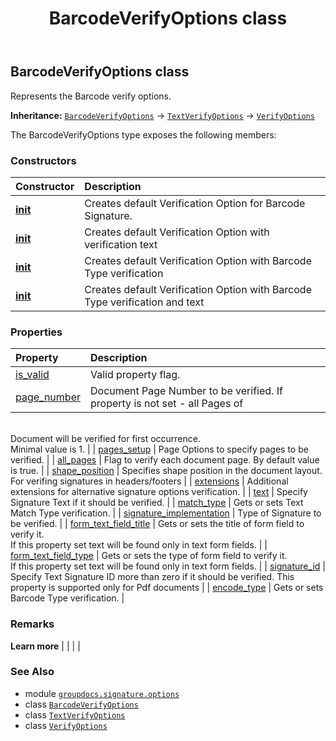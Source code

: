 ﻿---
title: BarcodeVerifyOptions class
second_title: GroupDocs.Signature for Python via .NET API References
description: 
type: docs
url: /python-net/groupdocs.signature.options/barcodeverifyoptions/
is_root: false
weight: 30
---

## BarcodeVerifyOptions class

Represents the Barcode verify options.



**Inheritance:** [`BarcodeVerifyOptions`](/signature/python-net/groupdocs.signature.options/barcodeverifyoptions) → 
[`TextVerifyOptions`](/signature/python-net/groupdocs.signature.options/textverifyoptions) → 
[`VerifyOptions`](/signature/python-net/groupdocs.signature.options/verifyoptions)



The BarcodeVerifyOptions type exposes the following members:

### Constructors
| Constructor | Description |
| :- | :- |
| [__init__](/signature/python-net/groupdocs.signature.options/barcodeverifyoptions/__init__/#) | Creates default Verification Option for Barcode Signature. |
| [__init__](/signature/python-net/groupdocs.signature.options/barcodeverifyoptions/__init__/#str) | Creates default Verification Option with verification text |
| [__init__](/signature/python-net/groupdocs.signature.options/barcodeverifyoptions/__init__/#groupdocs.signature.domain.BarcodeType) | Creates default Verification Option with Barcode Type verification |
| [__init__](/signature/python-net/groupdocs.signature.options/barcodeverifyoptions/__init__/#str-groupdocs.signature.domain.BarcodeType) | Creates default Verification Option with Barcode Type verification and text |


### Properties
| Property | Description |
| :- | :- |
| [is_valid](/signature/python-net/groupdocs.signature.options/barcodeverifyoptions/is_valid) | Valid property flag. |
| [page_number](/signature/python-net/groupdocs.signature.options/barcodeverifyoptions/page_number) | Document Page Number to be verified. If property is not set - all Pages of <br/>Document will be verified for first occurrence.<br/>Minimal value is 1. |
| [pages_setup](/signature/python-net/groupdocs.signature.options/barcodeverifyoptions/pages_setup) | Page Options to specify pages to be verified. |
| [all_pages](/signature/python-net/groupdocs.signature.options/barcodeverifyoptions/all_pages) | Flag to verify each document page. By default value is true. |
| [shape_position](/signature/python-net/groupdocs.signature.options/barcodeverifyoptions/shape_position) | Specifies shape position in the document layout. For verifing signatures in headers/footers |
| [extensions](/signature/python-net/groupdocs.signature.options/barcodeverifyoptions/extensions) | Additional extensions for alternative signature options verification. |
| [text](/signature/python-net/groupdocs.signature.options/barcodeverifyoptions/text) | Specify Signature Text if it should be verified. |
| [match_type](/signature/python-net/groupdocs.signature.options/barcodeverifyoptions/match_type) | Gets or sets Text Match Type verification. |
| [signature_implementation](/signature/python-net/groupdocs.signature.options/barcodeverifyoptions/signature_implementation) | Type of Signature to be verified. |
| [form_text_field_title](/signature/python-net/groupdocs.signature.options/barcodeverifyoptions/form_text_field_title) | Gets or sets the title of form field to verify it.<br/>If this property set text will be found only in text form fields. |
| [form_text_field_type](/signature/python-net/groupdocs.signature.options/barcodeverifyoptions/form_text_field_type) | Gets or sets the type of form field to verify it.<br/>If this property set text will be found only in text form fields. |
| [signature_id](/signature/python-net/groupdocs.signature.options/barcodeverifyoptions/signature_id) | Specify Text Signature ID more than zero if it should be verified. This property is supported only for Pdf documents |
| [encode_type](/signature/python-net/groupdocs.signature.options/barcodeverifyoptions/encode_type) | Gets or sets Barcode Type verification. |



### Remarks 


**Learn more** |
|
 |
 |

### See Also
* module [`groupdocs.signature.options`](..)
* class [`BarcodeVerifyOptions`](/signature/python-net/groupdocs.signature.options/barcodeverifyoptions)
* class [`TextVerifyOptions`](/signature/python-net/groupdocs.signature.options/textverifyoptions)
* class [`VerifyOptions`](/signature/python-net/groupdocs.signature.options/verifyoptions)
